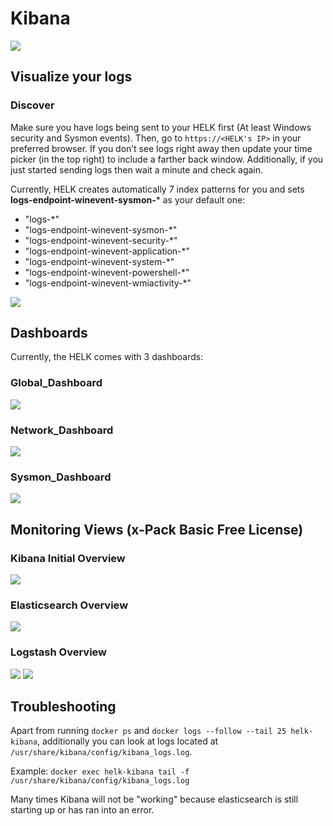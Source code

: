 # Kibana

<img src="../../images/KIBANA-Design.png">

## Visualize your logs

### Discover

Make sure you have logs being sent to your HELK first (At least Windows security and Sysmon events). Then, go to `https://<HELK's IP>` in your preferred browser. If you don’t see logs right away then update your time picker (in the top right) to include a farther back window. Additionally, if you just started sending logs then wait a minute and check again.

Currently, HELK creates automatically 7 index patterns for you and sets **logs-endpoint-winevent-sysmon-*** as your default one:

* "logs-*"
* "logs-endpoint-winevent-sysmon-*"
* "logs-endpoint-winevent-security-*"
* "logs-endpoint-winevent-application-*"
* "logs-endpoint-winevent-system-*"
* "logs-endpoint-winevent-powershell-*"
* "logs-endpoint-winevent-wmiactivity-*"

<img src="../../images/KIBANA-Discovery.png">

## Dashboards

Currently, the HELK comes with 3 dashboards:

### Global_Dashboard

<img src="../../images/KIBANA-GlobalDashboard.png">

### Network_Dashboard

<img src="../../images/KIBANA-NetworkDashboard.png">

### Sysmon_Dashboard

<img src="../../images/KIBANA-SysmonDashboard.png">

## Monitoring Views (x-Pack Basic Free License)

### Kibana Initial Overview

<img src="../../images/MONITORING-Kibana-Overview.png">

### Elasticsearch Overview

<img src="../../images/MONITORING-Elasticsearch-Overview.png">

### Logstash Overview

<img src="../../images/MONITORING-Logstash-Overview.png">

<img src="../../images/MONITORING-Logstash-Nodes-Overview.png">

## Troubleshooting

Apart from running `docker ps` and `docker logs --follow --tail 25 helk-kibana`, additionally you can look at logs located at `/usr/share/kibana/config/kibana_logs.log`.

Example: `docker exec helk-kibana tail -f /usr/share/kibana/config/kibana_logs.log`

Many times Kibana will not be "working" because elasticsearch is still starting up or has ran into an error.
